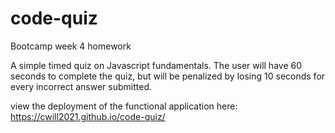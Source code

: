 # code-quiz
Bootcamp week 4 homework

 A simple timed quiz on Javascript fundamentals. The user will have 60 seconds to complete the quiz, but will be penalized by losing 10 seconds for every incorrect answer submitted. 

 view the deployment of the functional application here: https://cwill2021.github.io/code-quiz/